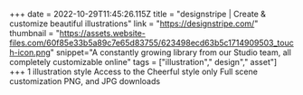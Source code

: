 +++
date = 2022-10-29T11:45:26.115Z
title = "designstripe | Create & customize beautiful illustrations"
link = "https://designstripe.com/"
thumbnail = "https://assets.website-files.com/60f85e33b5a89c7e65d83755/623498ecd63b5c1714909503_touch-icon.png"
snippet="A constantly growing library from our Studio team, all completely customizable online"
tags = ["illustration"," design"," asset"]
+++
1 illustration style
Access to the Cheerful style only
Full scene customization
PNG, and JPG downloads
